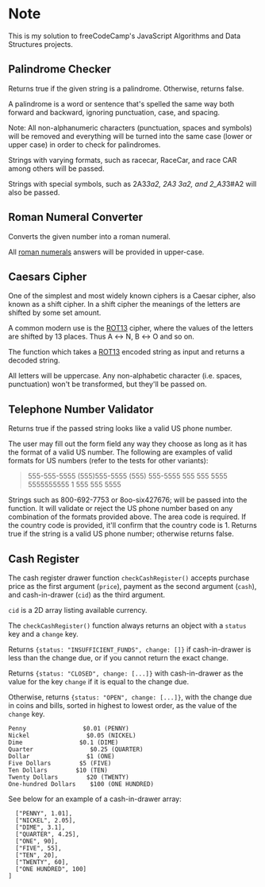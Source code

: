 # Note

This is my solution to freeCodeCamp's JavaScript Algorithms and Data Structures projects.

## Palindrome Checker

Returns true if the given string is a palindrome. Otherwise, returns false.

A palindrome is a word or sentence that's spelled the same way both forward and backward, ignoring punctuation, case, and spacing.

Note: All non-alphanumeric characters (punctuation, spaces and symbols) will be removed and everything will be turned into the same case (lower or upper case) in order to check for palindromes.

Strings with varying formats, such as racecar, RaceCar, and race CAR among others will be passed.

Strings with special symbols, such as 2A3*3a2, 2A3 3a2, and 2_A3*3#A2 will also be passed.

## Roman Numeral Converter

Converts the given number into a roman numeral.

All [roman numerals](http://www.mathsisfun.com/roman-numerals.html) answers will be provided in upper-case.

## Caesars Cipher

One of the simplest and most widely known ciphers is a Caesar cipher, also known as a shift cipher. In a shift cipher the meanings of the letters are shifted by some set amount.

A common modern use is the [ROT13](https://en.wikipedia.org/wiki/ROT13) cipher, where the values of the letters are shifted by 13 places. Thus A ↔ N, B ↔ O and so on.

The function which takes a [ROT13](https://en.wikipedia.org/wiki/ROT13) encoded string as input and returns a decoded string.

All letters will be uppercase. Any non-alphabetic character (i.e. spaces, punctuation) won't be transformed, but they'll be passed on.

## Telephone Number Validator

Returns true if the passed string looks like a valid US phone number.

The user may fill out the form field any way they choose as long as it has the format of a valid US number. The following are examples of valid formats for US numbers (refer to the tests for other variants):

> 555-555-5555
> (555)555-5555
> (555) 555-5555
> 555 555 5555
> 5555555555
> 1 555 555 5555

Strings such as 800-692-7753 or 8oo-six427676; will be passed into the function. It will validate or reject the US phone number based on any combination of the formats provided above. The area code is required. If the country code is provided, it'll confirm that the country code is 1. Returns true if the string is a valid US phone number; otherwise returns false.

## Cash Register

The cash register drawer function `checkCashRegister()` accepts purchase price as the first argument (`price`), payment as the second argument (`cash`), and cash-in-drawer (`cid`) as the third argument.

`cid` is a 2D array listing available currency.

The `checkCashRegister()` function always returns an object with a `status` key and a `change` key.

Returns `{status: "INSUFFICIENT_FUNDS", change: []}` if cash-in-drawer is less than the change due, or if you cannot return the exact change.

Returns `{status: "CLOSED", change: [...]}` with cash-in-drawer as the value for the key `change` if it is equal to the change due.

Otherwise, returns `{status: "OPEN", change: [...]}`, with the change due in coins and bills, sorted in highest to lowest order, as the value of the `change` key.

```Currency Unit        Amount
Penny                $0.01 (PENNY)
Nickel                $0.05 (NICKEL)
Dime                $0.1 (DIME)
Quarter                $0.25 (QUARTER)
Dollar                $1 (ONE)
Five Dollars        $5 (FIVE)
Ten Dollars        $10 (TEN)
Twenty Dollars        $20 (TWENTY)
One-hundred Dollars    $100 (ONE HUNDRED)
```

See below for an example of a cash-in-drawer array:

```[
  ["PENNY", 1.01],
  ["NICKEL", 2.05],
  ["DIME", 3.1],
  ["QUARTER", 4.25],
  ["ONE", 90],
  ["FIVE", 55],
  ["TEN", 20],
  ["TWENTY", 60],
  ["ONE HUNDRED", 100]
]
```
